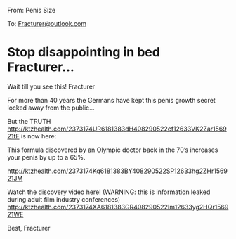 From: Penis Size

To: Fracturer@outlook.com

# Stop disappointing in bed Fracturer...
Wait till you see this! Fracturer



For more than 40 years the Germans have kept this penis growth secret locked away from the public…

But the TRUTH <http://ktzhealth.com/2373174UR6181383dH408290522cf12633VK2Zar156921tF>  is now here:

This formula discovered by an Olympic doctor back in the 70’s increases your penis by up to a 65%.

 <http://ktzhealth.com/2373174Kq6181383BY408290522SP12633hg2ZHr156921JM> 

Watch the discovery video here! (WARNING: this is information leaked during adult film industry conferences) <http://ktzhealth.com/2373174XA6181383GR408290522Im12633yg2HQr156921WE> 


Best,
Fracturer


